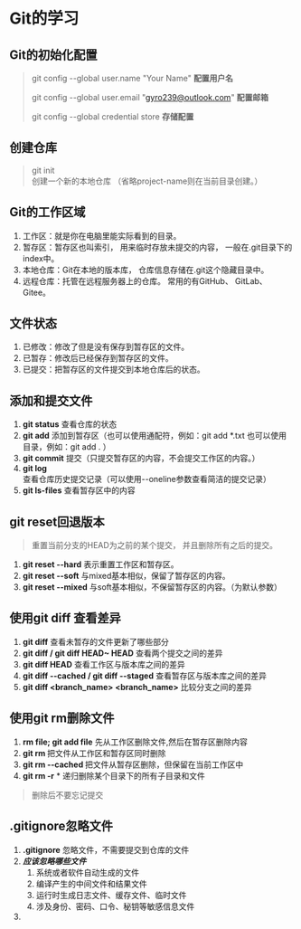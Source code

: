 # Git的学习

## Git的初始化配置

> git config --global user.name "Your Name"   **配置用户名**
> 
> git config --global user.email "gyro239@outlook.com" **配置邮箱** 
> 
> git config --global credential store **存储配置**

## 创建仓库

> git init <project-name>  
> 创建一个新的本地仓库 （省略project-name则在当前目录创建。）

## Git的工作区域

1. 工作区：就是你在电脑里能实际看到的目录。
2. 暂存区：暂存区也叫索引， 用来临时存放未提交的内容， 一般在.git目录下的index中。
3. 本地仓库：Git在本地的版本库， 仓库信息存储在.git这个隐藏目录中。
4. 远程仓库：托管在远程服务器上的仓库。 常用的有GitHub、 GitLab、 Gitee。

## 文件状态

1. 已修改：修改了但是没有保存到暂存区的文件。
2. 已暂存：修改后已经保存到暂存区的文件。
3. 已提交：把暂存区的文件提交到本地仓库后的状态。

## 添加和提交文件

1. **git status** 查看仓库的状态
2. **git add** 添加到暂存区（也可以使用通配符，例如：git add *.txt 也可以使用目录，例如：git add . ）
3. **git commit** 提交（只提交暂存区的内容，不会提交工作区的内容。）
4. **git log** 查看仓库历史提交记录（可以使用--oneline参数查看简洁的提交记录）
5. **git ls-files** 查看暂存区中的内容

## git reset回退版本  
> 重置当前分支的HEAD为之前的某个提交， 并且删除所有之后的提交。

1. **git reset --hard** 表示重置工作区和暂存区。
2. **git reset --soft** 与mixed基本相似，保留了暂存区的内容。
3. **git reset --mixed** 与soft基本相似，不保留暂存区的内容。（为默认参数）

## 使用git diff 查看差异

1. **git diff** 查看未暂存的文件更新了哪些部分
2. **git diff <commit-id> <commit-id> / git diff HEAD~ HEAD** 查看两个提交之间的差异
3. **git diff HEAD** 查看工作区与版本库之间的差异
4. **git diff --cached / git diff --staged** 查看暂存区与版本库之间的差异
5. **git diff <branch_name> <branch_name>** 比较分支之间的差异

## 使用git rm删除文件
1. **rm file; git add file** 先从工作区删除文件,然后在暂存区删除内容
2. **git rm <file>** 把文件从工作区和暂存区同时删除
3. **git rm --cached <file>** 把文件从暂存区删除，但保留在当前工作区中
4. **git rm -r** * 递归删除某个目录下的所有子目录和文件
> 删除后不要忘记提交

## .gitignore忽略文件
1. **.gitignore** 忽略文件，不需要提交到仓库的文件
2. ***应该忽略哪些文件***
   1. 系统或者软件自动生成的文件
   2. 编译产生的中间文件和结果文件
   3. 运行时生成日志文件、缓存文件、临时文件
   4. 涉及身份、密码、口令、秘钥等敏感信息文件
3. 
